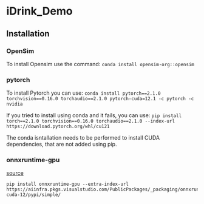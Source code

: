 # iDrink_Demo


## Installation

### OpenSim

To install Opensim use the command: `conda install opensim-org::opensim`

### pytorch

To install Pytorch you can use: `conda install pytorch==2.1.0 torchvision==0.16.0 torchaudio==2.1.0 pytorch-cuda=12.1 -c pytorch -c nvidia`

If you tried to install using conda and it fails, you can use: `pip install torch==2.1.0 torchvision==0.16.0 torchaudio==2.1.0 --index-url https://download.pytorch.org/whl/cu121`

The conda isntallation needs to be performed to install CUDA dependencies, that are not added using pip.

### onnxruntime-gpu

[source](https://onnxruntime.ai/docs/install/)

```
pip install onnxruntime-gpu --extra-index-url https://aiinfra.pkgs.visualstudio.com/PublicPackages/_packaging/onnxruntime-cuda-12/pypi/simple/
```
